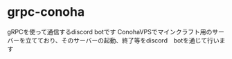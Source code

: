 # grpc-conoha
gRPCを使って通信するdiscord botです
ConohaVPSでマインクラフト用のサーバーを立てており、そのサーバーの起動、終了等をdiscord　botを通じて行います

